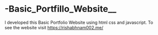# -Basic_Portfillo_Website__
I developed this Basic Portfolio  Website using html css and javascript. To see the website visit https://rishabhnam002.me/
